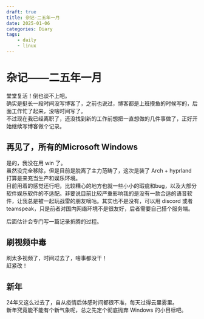 ```yaml
---
draft: true 
title: 杂记-二五年一月
date: 2025-01-06
categories: Diary
tags:
    - daily
    - linux
---
```


# 杂记——二五年一月

堂堂复活！倒也谈不上吧。  
确实是挺长一段时间没写博客了，之前也说过，博客都是上班摸鱼的时候写的，后面工作忙了起来，没啥时间写了。  
不过现在我已经离职了，还没找到新的工作前想把一直想做的几件事做了，正好开始继续写博客做个记录。

## 再见了，所有的Microsoft Windows

是的，我没在用 win 了。  
虽然没完全移除，但是目前是脱离了主力范畴了，这次是装了 Arch + hyprland 打算是来充当生产和娱乐环境。  
目前用着的感觉还行吧，比较糟心的地方也就一些小小的瑕疵和bug，以及大部分软件娱乐软件的不适配。非要说目前比较严重影响我的是没有一款合适的语音软件，让我总是被一起玩战雷的朋友嘀咕。其实也不是没有，可以用 discord 或者 teamspeak，只是前者对国内网络环境不是很友好，后者需要自己搭个服务端。

后面估计会专门写一篇记录折腾的过程。

## 刷视频中毒

刷太多视频了，时间过去了，啥事都没干！  
赶紧改！  


## 新年

24年又这么过去了，自从疫情后体感时间都很不准，每天过得云里雾里。  
新年究竟能不能有个新气象呢，总之先定个彻底抛弃 Windows 的小目标吧。